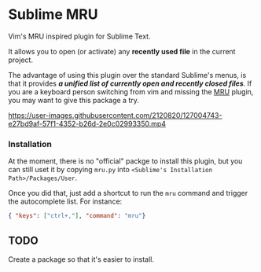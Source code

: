 # Sublime MRU
Vim's MRU inspired plugin for Sublime Text.

It allows you to open (or activate) any **recently used file** in the current project.

The advantage of using this plugin over the standard Sublime's menus, is that it provides 
_**a unified list of currently open and recently closed files**_. If you are a keyboard person switching 
from vim and missing the [MRU](https://github.com/yegappan/mru) plugin, you may want to give this package a try.

https://user-images.githubusercontent.com/2120820/127004743-e27bd9af-57f1-4352-b26d-2e0c02993350.mp4

### Installation
At the moment, there is no "official" packge to install this plugin, but you can still uset it by copying `mru.py` into `<Sublime's Installation Path>/Packages/User`.

Once you did that, just add a shortcut to run the `mru` command and trigger the autocomplete list. For instance:

```json
{ "keys": ["ctrl+,"], "command": "mru"}
```

## TODO
Create a package so that it's easier to install.

